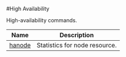 #High Availability

High-availability commands.


<table><thead><tr><th>Name</th><th>Description</th></tr></thead><tbody><tr><td><a href=".././hanode/hanode/">hanode</a></td><td>Statistics for node resource.</td></tr></tbody></table>
